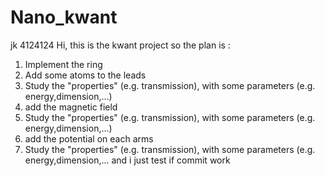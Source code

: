 # Nano_kwant
jk 4124124
Hi,
this is the kwant project
so the plan is :
1. Implement the ring
2. Add some atoms to the leads
3. Study the "properties" (e.g.  transmission), with some parameters (e.g.  energy,dimension,...)
4. add the magnetic field
5. Study the "properties" (e.g.  transmission), with some parameters (e.g.  energy,dimension,...)
6. add the potential on each arms
7. Study the "properties" (e.g.  transmission), with some parameters (e.g.  energy,dimension,...
  and i just test if commit work
